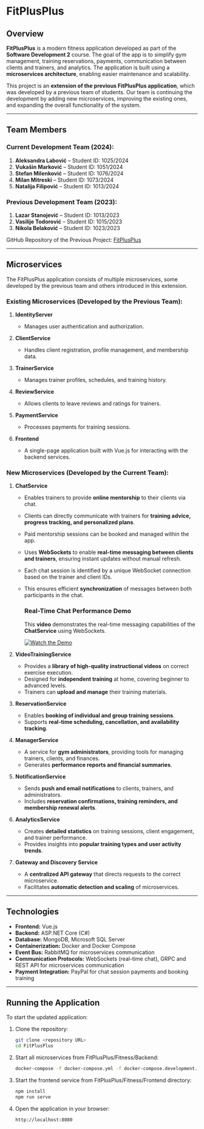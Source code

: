 # FitPlusPlus

## Overview

**FitPlusPlus** is a modern fitness application developed as part of the **Software Development 2** course. The goal of the app is to simplify gym management, training reservations, payments, communication between clients and trainers, and analytics. The application is built using a **microservices architecture**, enabling easier maintenance and scalability.

This project is an **extension of the previous FitPlusPlus application**, which was developed by a previous team of students. Our team is continuing the development by adding new microservices, improving the existing ones, and expanding the overall functionality of the system.

---

## Team Members

### Current Development Team (2024):

1. **Aleksandra Labović** – Student ID: 1025/2024&#x20;
2. **Vukašin Marković** – Student ID: 1051/2024
3. **Stefan Milenković** – Student ID: 1076/2024&#x20;
4. **Milan Mitreski** – Student ID: 1073/2024
5. **Natalija Filipović** – Student ID: 1013/2024

### Previous Development Team (2023):

1. **Lazar Stanojević** – Student ID: 1013/2023
2. **Vasilije Todorović** – Student ID: 1015/2023
3. **Nikola Belaković** – Student ID: 1023/2023

GitHub Repository of the Previous Project: [FitPlusPlus](https://github.com/lazars01/FitPlusPlus)

---

## Microservices

The FitPlusPlus application consists of multiple microservices, some developed by the previous team and others introduced in this extension.

### Existing Microservices (Developed by the Previous Team):

1. **IdentityServer**
   - Manages user authentication and authorization.

2. **ClientService**
   - Handles client registration, profile management, and membership data.

3. **TrainerService**
   - Manages trainer profiles, schedules, and training history.

4. **ReviewService**
   - Allows clients to leave reviews and ratings for trainers.

5. **PaymentService**
   - Processes payments for training sessions.

6. **Frontend**
   - A single-page application built with Vue.js for interacting with the backend services.

### New Microservices (Developed by the Current Team):

1. **ChatService**
   - Enables trainers to provide **online mentorship** to their clients via chat.
   - Clients can directly communicate with trainers for **training advice, progress tracking, and personalized plans**.
   - Paid mentorship sessions can be booked and managed within the app.
   - Uses **WebSockets** to enable **real-time messaging between clients and trainers**, ensuring instant updates without manual refresh.
   - Each chat session is identified by a unique WebSocket connection based on the trainer and client IDs.
   - This ensures efficient **synchronization** of messages between both participants in the chat.

      ### Real-Time Chat Performance Demo  
   
      This **video** demonstrates the real-time messaging capabilities of the **ChatService** using WebSockets.  
      
      [![Watch the Demo](https://img.youtube.com/vi/-41OJeE9N1I/0.jpg)](https://youtu.be/-41OJeE9N1I)  

2. **VideoTrainingService**
   - Provides a **library of high-quality instructional videos** on correct exercise execution.
   - Designed for **independent training** at home, covering beginner to advanced levels.
   - Trainers can **upload and manage** their training materials.

3. **ReservationService**
   - Enables **booking of individual and group training sessions**.
   - Supports **real-time scheduling, cancellation, and availability tracking**.

4. **ManagerService**
   - A service for **gym administrators**, providing tools for managing trainers, clients, and finances.
   - Generates **performance reports and financial summaries**.

5. **NotificationService**
   - Sends **push and email notifications** to clients, trainers, and administrators.
   - Includes **reservation confirmations, training reminders, and membership renewal alerts**.

6. **AnalyticsService**
   - Creates **detailed statistics** on training sessions, client engagement, and trainer performance.
   - Provides insights into **popular training types and user activity trends**.

7. **Gateway and Discovery Service**
   - A **centralized API gateway** that directs requests to the correct microservice.
   - Facilitates **automatic detection and scaling** of microservices.

---

## Technologies

- **Frontend:** Vue.js
- **Backend:** ASP.NET Core (C#)
- **Database:** MongoDB, Microsoft SQL Server
- **Containerization:** Docker and Docker Compose
- **Event Bus:** RabbitMQ for microservices communication
- **Communication Protocols:** WebSockets (real-time chat), GRPC and REST API for microservices communication
- **Payment Integration:** PayPal for chat session payments and booking training

---

## Running the Application

To start the updated application:

1. Clone the repository:

   ```bash
   git clone <repository URL>
   cd FitPlusPlus
   ```

2. Start all microservices from FitPlusPlus/Fitness/Backend:

   ```bash
   docker-compose -f docker-compose.yml -f docker-compose.development.yml up -d --build
   ```

3. Start the frontend service from FitPlusPlus/Fitness/Frontend directory:

   ```bash
   npm install
   npm run serve
   ```

4. Open the application in your browser:

   ```
   http://localhost:8080
   ```

